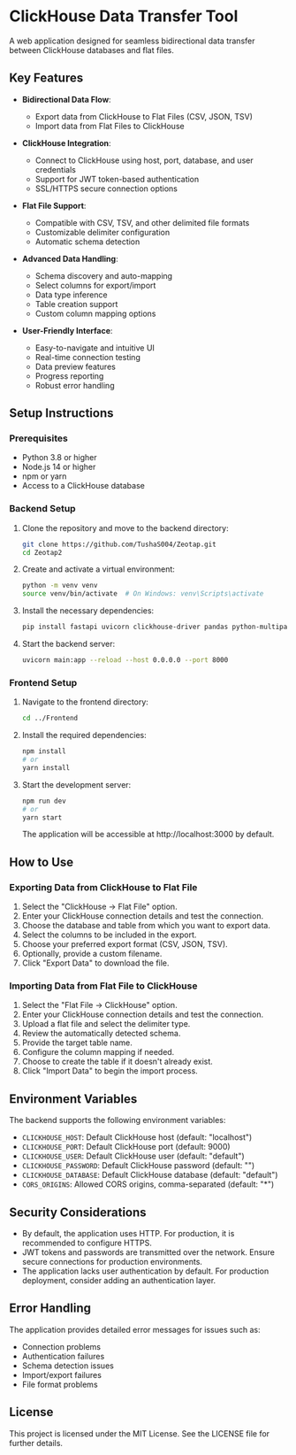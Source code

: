 # ClickHouse Data Transfer Tool

A web application designed for seamless bidirectional data transfer between ClickHouse databases and flat files.

## Key Features

- **Bidirectional Data Flow**:
  - Export data from ClickHouse to Flat Files (CSV, JSON, TSV)
  - Import data from Flat Files to ClickHouse

- **ClickHouse Integration**:
  - Connect to ClickHouse using host, port, database, and user credentials
  - Support for JWT token-based authentication
  - SSL/HTTPS secure connection options

- **Flat File Support**:
  - Compatible with CSV, TSV, and other delimited file formats
  - Customizable delimiter configuration
  - Automatic schema detection

- **Advanced Data Handling**:
  - Schema discovery and auto-mapping
  - Select columns for export/import
  - Data type inference
  - Table creation support
  - Custom column mapping options

- **User-Friendly Interface**:
  - Easy-to-navigate and intuitive UI
  - Real-time connection testing
  - Data preview features
  - Progress reporting
  - Robust error handling

## Setup Instructions

### Prerequisites

- Python 3.8 or higher
- Node.js 14 or higher
- npm or yarn
- Access to a ClickHouse database

### Backend Setup

1. Clone the repository and move to the backend directory:

    ```bash
    git clone https://github.com/TushaS004/Zeotap.git
    cd Zeotap2
    ```

2. Create and activate a virtual environment:

    ```bash
    python -m venv venv
    source venv/bin/activate  # On Windows: venv\Scripts\activate
    ```

3. Install the necessary dependencies:

    ```bash
    pip install fastapi uvicorn clickhouse-driver pandas python-multipart
    ```

4. Start the backend server:

    ```bash
    uvicorn main:app --reload --host 0.0.0.0 --port 8000
    ```

### Frontend Setup

1. Navigate to the frontend directory:

    ```bash
    cd ../Frontend
    ```

2. Install the required dependencies:

    ```bash
    npm install
    # or
    yarn install
    ```

3. Start the development server:

    ```bash
    npm run dev
    # or
    yarn start
    ```

    The application will be accessible at http://localhost:3000 by default.

## How to Use

### Exporting Data from ClickHouse to Flat File

1. Select the "ClickHouse → Flat File" option.
2. Enter your ClickHouse connection details and test the connection.
3. Choose the database and table from which you want to export data.
4. Select the columns to be included in the export.
5. Choose your preferred export format (CSV, JSON, TSV).
6. Optionally, provide a custom filename.
7. Click "Export Data" to download the file.

### Importing Data from Flat File to ClickHouse

1. Select the "Flat File → ClickHouse" option.
2. Enter your ClickHouse connection details and test the connection.
3. Upload a flat file and select the delimiter type.
4. Review the automatically detected schema.
5. Provide the target table name.
6. Configure the column mapping if needed.
7. Choose to create the table if it doesn't already exist.
8. Click "Import Data" to begin the import process.

## Environment Variables

The backend supports the following environment variables:

- `CLICKHOUSE_HOST`: Default ClickHouse host (default: "localhost")
- `CLICKHOUSE_PORT`: Default ClickHouse port (default: 9000)
- `CLICKHOUSE_USER`: Default ClickHouse user (default: "default")
- `CLICKHOUSE_PASSWORD`: Default ClickHouse password (default: "")
- `CLICKHOUSE_DATABASE`: Default ClickHouse database (default: "default")
- `CORS_ORIGINS`: Allowed CORS origins, comma-separated (default: "*")

## Security Considerations

- By default, the application uses HTTP. For production, it is recommended to configure HTTPS.
- JWT tokens and passwords are transmitted over the network. Ensure secure connections for production environments.
- The application lacks user authentication by default. For production deployment, consider adding an authentication layer.

## Error Handling

The application provides detailed error messages for issues such as:
- Connection problems
- Authentication failures
- Schema detection issues
- Import/export failures
- File format problems

## License

This project is licensed under the MIT License. See the LICENSE file for further details.
